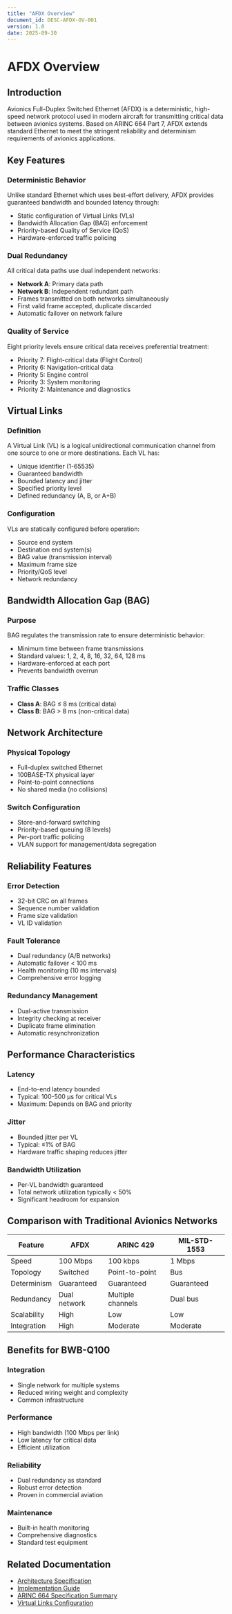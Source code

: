 ```yaml
---
title: "AFDX Overview"
document_id: DESC-AFDX-OV-001
version: 1.0
date: 2025-09-30
---
```


# AFDX Overview

## Introduction
Avionics Full-Duplex Switched Ethernet (AFDX) is a deterministic, high-speed network protocol used in modern aircraft for transmitting critical data between avionics systems. Based on ARINC 664 Part 7, AFDX extends standard Ethernet to meet the stringent reliability and determinism requirements of avionics applications.

## Key Features

### Deterministic Behavior
Unlike standard Ethernet which uses best-effort delivery, AFDX provides guaranteed bandwidth and bounded latency through:
- Static configuration of Virtual Links (VLs)
- Bandwidth Allocation Gap (BAG) enforcement
- Priority-based Quality of Service (QoS)
- Hardware-enforced traffic policing

### Dual Redundancy
All critical data paths use dual independent networks:
- **Network A**: Primary data path
- **Network B**: Independent redundant path
- Frames transmitted on both networks simultaneously
- First valid frame accepted, duplicate discarded
- Automatic failover on network failure

### Quality of Service
Eight priority levels ensure critical data receives preferential treatment:
- Priority 7: Flight-critical data (Flight Control)
- Priority 6: Navigation-critical data
- Priority 5: Engine control
- Priority 3: System monitoring
- Priority 2: Maintenance and diagnostics

## Virtual Links

### Definition
A Virtual Link (VL) is a logical unidirectional communication channel from one source to one or more destinations. Each VL has:
- Unique identifier (1-65535)
- Guaranteed bandwidth
- Bounded latency and jitter
- Specified priority level
- Defined redundancy (A, B, or A+B)

### Configuration
VLs are statically configured before operation:
- Source end system
- Destination end system(s)
- BAG value (transmission interval)
- Maximum frame size
- Priority/QoS level
- Network redundancy

## Bandwidth Allocation Gap (BAG)

### Purpose
BAG regulates the transmission rate to ensure deterministic behavior:
- Minimum time between frame transmissions
- Standard values: 1, 2, 4, 8, 16, 32, 64, 128 ms
- Hardware-enforced at each port
- Prevents bandwidth overrun

### Traffic Classes
- **Class A**: BAG ≤ 8 ms (critical data)
- **Class B**: BAG > 8 ms (non-critical data)

## Network Architecture

### Physical Topology
- Full-duplex switched Ethernet
- 100BASE-TX physical layer
- Point-to-point connections
- No shared media (no collisions)

### Switch Configuration
- Store-and-forward switching
- Priority-based queuing (8 levels)
- Per-port traffic policing
- VLAN support for management/data segregation

## Reliability Features

### Error Detection
- 32-bit CRC on all frames
- Sequence number validation
- Frame size validation
- VL ID validation

### Fault Tolerance
- Dual redundancy (A/B networks)
- Automatic failover < 100 ms
- Health monitoring (10 ms intervals)
- Comprehensive error logging

### Redundancy Management
- Dual-active transmission
- Integrity checking at receiver
- Duplicate frame elimination
- Automatic resynchronization

## Performance Characteristics

### Latency
- End-to-end latency bounded
- Typical: 100-500 µs for critical VLs
- Maximum: Depends on BAG and priority

### Jitter
- Bounded jitter per VL
- Typical: ≤1% of BAG
- Hardware traffic shaping reduces jitter

### Bandwidth Utilization
- Per-VL bandwidth guaranteed
- Total network utilization typically < 50%
- Significant headroom for expansion

## Comparison with Traditional Avionics Networks

| Feature | AFDX | ARINC 429 | MIL-STD-1553 |
|---------|------|-----------|--------------|
| Speed | 100 Mbps | 100 kbps | 1 Mbps |
| Topology | Switched | Point-to-point | Bus |
| Determinism | Guaranteed | Guaranteed | Guaranteed |
| Redundancy | Dual network | Multiple channels | Dual bus |
| Scalability | High | Low | Low |
| Integration | High | Moderate | Moderate |

## Benefits for BWB-Q100

### Integration
- Single network for multiple systems
- Reduced wiring weight and complexity
- Common infrastructure

### Performance
- High bandwidth (100 Mbps per link)
- Low latency for critical data
- Efficient utilization

### Reliability
- Dual redundancy as standard
- Robust error detection
- Proven in commercial aviation

### Maintenance
- Built-in health monitoring
- Comprehensive diagnostics
- Standard test equipment

## Related Documentation
- [Architecture Specification](./architecture_spec.md)
- [Implementation Guide](./implementation_guide.md)
- [ARINC 664 Specification Summary](../references/ARINC664_spec.md)
- [Virtual Links Configuration](../configuration/virtual_links.yaml)
